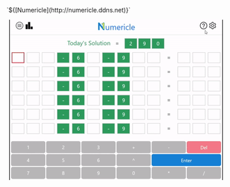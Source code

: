 <p align="center">
  
<p> `${[Numericle](http://numericle.ddns.net)}`
  
</p>


<p align="center">
  <img src="https://github.com/JEllis66/Numericle-Deployment/blob/master/numericleTutorial.gif" alt="animated" />
</p>
